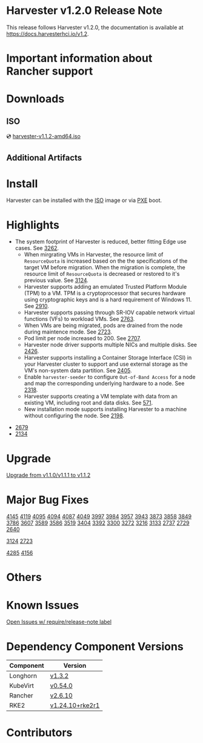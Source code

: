 # Harvester v1.2.0 Release Note
<!--- TO-DO -->
This release follows Harvester v1.2.0, the documentation is available at https://docs.harvesterhci.io/v1.2.

# Important information about Rancher support
<!--- TO-DO -->

# Downloads
<!--- TO-DO -->

## ISO
<!--- TO-DO -->
:cd: [harvester-v1.1.2-amd64.iso](https://releases.rancher.com/harvester/v1.1.2/harvester-v1.1.2-amd64.iso)

## Additional Artifacts
<!--- TO-DO -->

# Install
<!--- TO-DO -->
Harvester can be installed with the [ISO](https://docs.harvesterhci.io/v1.1/install/iso-install/) image or via [PXE](https://docs.harvesterhci.io/v1.1/install/pxe-boot-install/) boot.

# Highlights
<!--- TO-DO -->
- The system footprint of Harvester is reduced, better fitting Edge use cases. See [3262](https://github.com/harvester/harvester/issues/3262).
    - When mirgrating VMs in Harvester, the resource limit of `ResourceQuota` is increased based on the the specifications of the target VM before migration. When the migration is complete, the resource limit of `ResourceQuota` is decreased or restored to it's previous value. See [3124](https://github.com/harvester/harvester/issues/3124).
    - Harvester supports adding an emulated Trusted Platform Module (TPM) to a VM. TPM is a cryptoprocessor that secures hardware using cryptographic keys and is a hard requirement of Windows 11. See [2910](https://github.com/harvester/harvester/issues/2910).
    - Harvester supports passing through SR-IOV capable network virtual functions (VFs) to workload VMs. See [2763](https://github.com/harvester/harvester/issues/2763).
    - When VMs are being migrated, pods are drained from the node during maintence mode. See [2723](https://github.com/harvester/harvester/issues/2723). 
    - Pod limit per node increased to 200. See [2707](https://github.com/harvester/harvester/issues/2707). 
    - Harvester node driver supports multiple NICs and multiple disks. See [2426](https://github.com/harvester/harvester/issues/2426).
    - Harvester supports installing a Container Storage Interface (CSI) in your Harvester cluster to support and use external storage as the VM's non-system data partition. See [2405](https://github.com/harvester/harvester/issues/2405).
    - Enable `harvester-seeder` to configure `Out-of-Band Access` for a node and map the corresponding underlying hardware to a node. See [2318](https://github.com/harvester/harvester/issues/2318). 
    - Harvester supports creating a VM template with data from an existing VM, including root and data disks. See [571](https://github.com/harvester/harvester/issues/571). 
    - New installation mode supports installing Harvester to a machine without configuring the node. See [2198](https://github.com/harvester/harvester/issues/2198).
<!--- FOLLOW-UP -->
- [2679](https://github.com/harvester/harvester/issues/2679)
- [2134](https://github.com/harvester/harvester/issues/2134)

# Upgrade
<!--- TO-DO -->
[Upgrade from v1.1.0/v1.1.1 to v1.1.2](https://docs.harvesterhci.io/v1.1/upgrade/automatic/)

# Major Bug Fixes
<!--- TO-DO -->
[4145](https://github.com/harvester/harvester/issues/4145)
[4119](https://github.com/harvester/harvester/issues/4119)
[4095](https://github.com/harvester/harvester/issues/4095)
[4094](https://github.com/harvester/harvester/issues/4094)
[4087](https://github.com/harvester/harvester/issues/4087)
[4049](https://github.com/harvester/harvester/issues/4049)
[3997](https://github.com/harvester/harvester/issues/3997)
[3984](https://github.com/harvester/harvester/issues/3984)
[3957](https://github.com/harvester/harvester/issues/3957)
[3943](https://github.com/harvester/harvester/issues/3943)
[3873](https://github.com/harvester/harvester/issues/3873)
[3858](https://github.com/harvester/harvester/issues/3858)
[3849](https://github.com/harvester/harvester/issues/3849)
[3786](https://github.com/harvester/harvester/issues/3786)
[3607](https://github.com/harvester/harvester/issues/3607)
[3589](https://github.com/harvester/harvester/issues/3589)
[3586](https://github.com/harvester/harvester/issues/3586)
[3519](https://github.com/harvester/harvester/issues/3519)
[3404](https://github.com/harvester/harvester/issues/3404)
[3392](https://github.com/harvester/harvester/issues/3392)
[3300](https://github.com/harvester/harvester/issues/3300)
[3272](https://github.com/harvester/harvester/issues/3272)
[3216](https://github.com/harvester/harvester/issues/3216)
[3133](https://github.com/harvester/harvester/issues/3133)
[2737](https://github.com/harvester/harvester/issues/2737)
[2729](https://github.com/harvester/harvester/issues/2729)
[2640](https://github.com/harvester/harvester/issues/2640)

<!--- FOLLOW-UP -->
<!--- Highlight --->
[3124](https://github.com/harvester/harvester/issues/3124)
[2723](https://github.com/harvester/harvester/issues/2723)
<!--- Open --->
[4285](https://github.com/harvester/harvester/issues/4285)
[4156](https://github.com/harvester/harvester/issues/4156)

# Others
<!--- TO-DO -->

# Known Issues
<!--- TO-DO -->
[Open Issues w/ require/release-note label](https://github.com/harvester/harvester/issues?q=is%3Aissue+label%3Arequire%2Frelease-note+is%3Aopen)

# Dependency Component Versions
<!--- TO-DO -->
| Component | Version |
| ------ | ---------|
| Longhorn | [v1.3.2](https://github.com/longhorn/longhorn/releases/tag/v1.3.2) |
| KubeVirt | [v0.54.0](https://github.com/kubevirt/kubevirt/releases/tag/v0.54.0) |
| Rancher | [v2.6.10](https://github.com/rancher/rancher/releases/tag/v2.6.10) |
| RKE2 | [v1.24.10+rke2r1](https://github.com/rancher/rke2/releases/tag/v1.24.10%2Brke2r1) |

# Contributors
<!--- TO-DO -->
